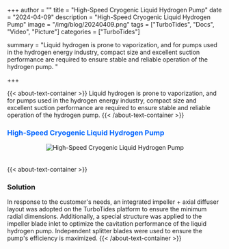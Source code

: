+++
author = ""
title = "High-Speed Cryogenic Liquid Hydrogen Pump"
date = "2024-04-09"
description = "High-Speed Cryogenic Liquid Hydrogen Pump"
image = "/img/blog/20240409.png"
tags = ["TurboTides", "Docs", "Video", "Picture"]
categories = ["TurboTides"]

summary = "Liquid hydrogen is prone to vaporization, and for pumps used in the hydrogen energy industry, compact size and excellent suction performance are required to ensure stable and reliable operation of the hydrogen pump. <!--more-->"

+++

{{< about-text-container >}}
Liquid hydrogen is prone to vaporization, and for pumps used in the hydrogen energy industry, compact size and excellent suction performance are required to ensure stable and reliable operation of the hydrogen pump.
{{< /about-text-container >}}


<h3 style="color: #0066FF;">High-Speed Cryogenic Liquid Hydrogen Pump</h3>
<div style="display: flex; justify-content: center;">
    <img src="/img/blog/case picture/幻灯片10.PNG" alt="High-Speed Cryogenic Liquid Hydrogen Pump" style="margin-top: 0; margin-bottom: 1.4em; max-width: 100%;">
</div>


{{< about-text-container >}}
### Solution
In response to the customer's needs, an integrated impeller + axial diffuser layout was adopted on the TurboTides platform to ensure the minimum radial dimensions. Additionally, a special structure was applied to the impeller blade inlet to optimize the cavitation performance of the liquid hydrogen pump. Independent splitter blades were used to ensure the pump's efficiency is maximized.
{{< /about-text-container >}}
